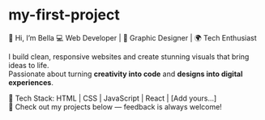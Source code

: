 # my-first-project
👋 Hi, I’m Bella 
💻 Web Developer | 🎨 Graphic Designer | 🌍 Tech Enthusiast  

I build clean, responsive websites and create stunning visuals that bring ideas to life.  
Passionate about turning **creativity into code** and **designs into digital experiences**.  

🔧 Tech Stack: HTML | CSS | JavaScript | React | [Add yours…]  
📂 Check out my projects below — feedback is always welcome!
